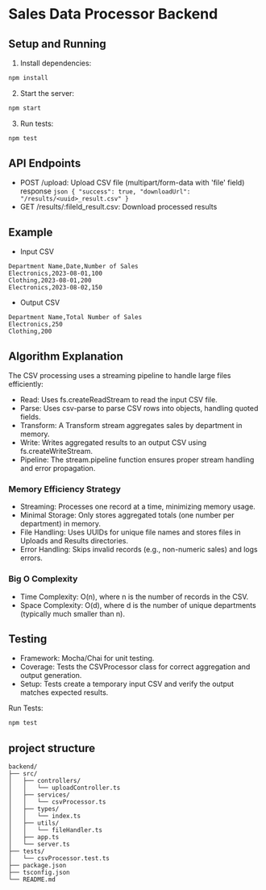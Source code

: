 # Sales Data Processor Backend

## Setup and Running

1. Install dependencies:
```bash
npm install
```

2. Start the server:
```bash
npm start
```

3. Run tests:
```bash
npm test
```


## API Endpoints
* POST /upload: Upload CSV file (multipart/form-data with 'file' field)
    response
        ```json
        {
            "success": true,
            "downloadUrl": "/results/<uuid>_result.csv"
        }
        ```
* GET /results/:fileId_result.csv: Download processed results



## Example 

* Input CSV
```
Department Name,Date,Number of Sales
Electronics,2023-08-01,100
Clothing,2023-08-01,200
Electronics,2023-08-02,150
```


* Output CSV
```
Department Name,Total Number of Sales
Electronics,250
Clothing,200
```


## Algorithm Explanation
The CSV processing uses a streaming pipeline to handle large files efficiently:

* Read: Uses fs.createReadStream to read the input CSV file.
* Parse: Uses csv-parse to parse CSV rows into objects, handling quoted fields.
* Transform: A Transform stream aggregates sales by department in memory.
* Write: Writes aggregated results to an output CSV using fs.createWriteStream.
* Pipeline: The stream.pipeline function ensures proper stream handling and error propagation.


### Memory Efficiency Strategy
* Streaming: Processes one record at a time, minimizing memory usage.
* Minimal Storage: Only stores aggregated totals (one number per department) in memory.
* File Handling: Uses UUIDs for unique file names and stores files in Uploads and Results directories.
* Error Handling: Skips invalid records (e.g., non-numeric sales) and logs errors.

### Big O Complexity
* Time Complexity: O(n), where n is the number of records in the CSV.
* Space Complexity: O(d), where d is the number of unique departments (typically much smaller than n).


## Testing
* Framework: Mocha/Chai for unit testing.
* Coverage: Tests the CSVProcessor class for correct aggregation and output generation.
* Setup: Tests create a temporary input CSV and verify the output matches expected results.

Run Tests:
```bash
npm test
```


## project structure
```
backend/
├── src/
│   ├── controllers/
│   │   └── uploadController.ts
│   ├── services/
│   │   └── csvProcessor.ts
│   ├── types/
│   │   └── index.ts
│   ├── utils/
│   │   └── fileHandler.ts
│   ├── app.ts
│   └── server.ts
├── tests/
│   └── csvProcessor.test.ts
├── package.json
├── tsconfig.json
└── README.md
```